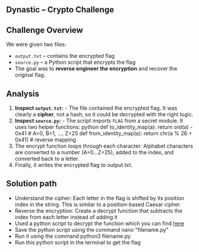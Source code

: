 ## Dynastic – Crypto Challenge 

## Challenge Overview 
We were given two files: 
- `output.txt` – contains the encrypted flag
- `source.py` – a Python script that encrypts the flag
- The goal was to **reverse engineer the encryption** and recover the original flag.

## Analysis 
1. **Inspect `output.txt`:** - The file contained the encrypted flag. It was clearly a **cipher**, not a hash, so it could be decrypted with the right logic.
2. **Inspect `source.py`:** - The script imports `FLAG` from a secret module. It uses two helper functions:
    python def to_identity_map(a): return ord(a) - 0x41  # A=0, B=1, ..., Z=25
    def from_identity_map(a): return chr(a % 26 + 0x41)  # reverse mapping
3. The encrypt function loops through each character: Alphabet characters are converted to a number (A=0…Z=25), added to the index, and converted back to a letter.
4. Finally, it writes the encrypted flag to output.txt.

## Solution path
- Understand the cipher: Each letter in the flag is shifted by its position index in the string. This is similar to a position-based Caesar cipher.
- Reverse the encryption: Create a decrypt function that subtracts the index from each letter instead of adding it
- Used a python script to decrypt the function which you can find [here](Dynastic.py)
- Save the python script using the command nano "filename.py"
- Run it using the command python3 filename.py
- Run this python script in the terminal to get the flag 

